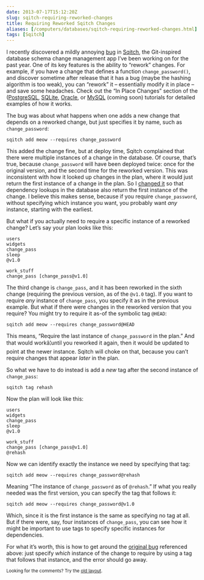 ```yaml
--- 
date: 2013-07-17T15:12:20Z
slug: sqitch-requiring-reworked-changes
title: Requiring Reworked Sqitch Changes
aliases: [/computers/databases/sqitch-requiring-reworked-changes.html]
tags: [Sqitch]
---
```


<p>I recently discovered a mildly annoying <a href="https://github.com/theory/sqitch/issues/103">bug</a> in <a href="http://sqitch.org/">Sqitch</a>, the Git-inspired database schema change management app I’ve been working on for the past year. One of its key features is the ability to “rework” changes. For example, if you have a change that defines a function <code>change_password()</code>, and discover sometime after release that it has a bug (maybe the hashing algorithm is too weak), you can “rework” it – essentially modify it in place – and save some headaches. Check out the “In Place Changes” section of the  (<a href="https://metacpan.org/module/sqitchtutorial#In-Place-Changes">PostgreSQL</a>, <a href="https://metacpan.org/module/sqitchtutorial-sqlite#In-Place-Changes">SQLite</a>, <a href="https://metacpan.org/module/sqitchtutorial-oracle#In-Place-Changes">Oracle</a>, or <a href="https://metacpan.org/module/sqitchtutorial-mysql#In-Place-Changes">MySQL</a> (coming soon) tutorials for detailed examples of how it works.</p>

<p>The bug was about what happens when one adds a new change that depends on a reworked change, but just specifies it by name, such as <code>change_password</code>:</p>

<pre><code>sqitch add meow --requires change_password
</code></pre>

<p>This added the change fine, but at deploy time, Sqitch complained that there were multiple instances of a change in the database. Of course, that’s true, because <code>change_password</code> will have been deployed twice: once for the original version, and the second time for the reworked version. This was inconsistent with how it looked up changes in the plan, where it would just return the first instance of a change in the plan. So I <a href="https://github.com/theory/sqitch/compare/edcd84a...f501e88">changed it</a> so that dependency lookups in the database also return the first instance of the change. I believe this makes sense, because if you require <code>change_password</code>, without specifying which instance you want, you probably want <em>any</em> instance, starting with the earliest.</p>

<p>But what if you actually need to require a specific instance of a reworked change? Let’s say your plan looks like this:</p>

<pre><code>users
widgets
change_pass
sleep
@v1.0

work_stuff
change_pass [change_pass@v1.0]
</code></pre>

<p>The third change is <code>change_pass</code>, and it has been reworked in the sixth change (requiring the previous version, as of the <code>@v1.0</code> tag). If you want to require <em>any</em> instance of <code>change_pass</code>, you specify it as in the previous example. But what if there were changes in the reworked version that you require? You might try to require it as-of the symbolic tag <code>@HEAD</code>:</p>

<pre><code>sqitch add meow --requires change_password@HEAD
</code></pre>

<p>This means, “Require the last instance of <code>change_password</code> in the plan.” And that would workâ¦until you reworked it again, then it would be updated to point at the newer instance. Sqitch will choke on that, because you can’t require changes that appear <em>later</em> in the plan.</p>

<p>So what we have to do instead is add a <em>new</em> tag after the second instance of <code>change_pass</code>:</p>

<pre><code>sqitch tag rehash
</code></pre>

<p>Now the plan will look like this:</p>

<pre><code>users
widgets
change_pass
sleep
@v1.0

work_stuff
change_pass [change_pass@v1.0]
@rehash
</code></pre>

<p>Now we can identify exactly the instance we need by specifying that tag:</p>

<pre><code>sqitch add meow --requires change_password@rehash
</code></pre>

<p>Meaning “The instance of <code>change_password</code> as of <code>@rehash</code>.” If what you really needed was the first version, you can specify the tag that follows it:</p>

<pre><code>sqitch add meow --requires change_password@v1.0
</code></pre>

<p>Which, since it is the first instance is the same as specifying no tag at all. But if there were, say, four instances of <code>change_pass</code>, you can see how it might be important to use tags to specify specific instances for dependencies.</p>

<p>For what it’s worth, this is how to get around the <a href="https://github.com/theory/sqitch/issues/103">original bug</a> referenced above: just specify <em>which</em> instance of the change to require by using a tag that follows that instance, and the error should go away.</p>

<p class="past"><small>Looking for the comments? Try the <a rel="nofollow" href="//past.justatheory.com/computers/databases/sqitch-requiring-reworked-changes.html">old layout</a>.</small></p>


